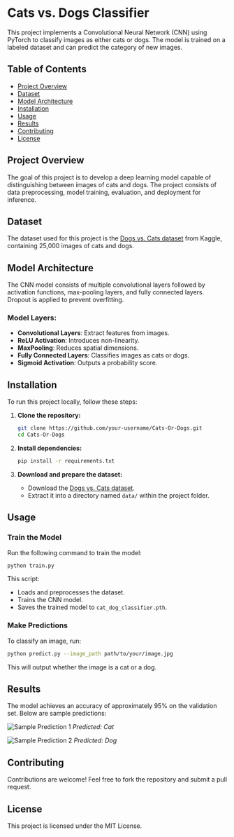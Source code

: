 # Cats vs. Dogs Classifier

This project implements a Convolutional Neural Network (CNN) using PyTorch to classify images as either cats or dogs. The model is trained on a labeled dataset and can predict the category of new images.

## Table of Contents
- [Project Overview](#project-overview)
- [Dataset](#dataset)
- [Model Architecture](#model-architecture)
- [Installation](#installation)
- [Usage](#usage)
- [Results](#results)
- [Contributing](#contributing)
- [License](#license)

## Project Overview
The goal of this project is to develop a deep learning model capable of distinguishing between images of cats and dogs. The project consists of data preprocessing, model training, evaluation, and deployment for inference.

## Dataset
The dataset used for this project is the [Dogs vs. Cats dataset](https://www.kaggle.com/c/dogs-vs-cats/data) from Kaggle, containing 25,000 images of cats and dogs.

## Model Architecture
The CNN model consists of multiple convolutional layers followed by activation functions, max-pooling layers, and fully connected layers. Dropout is applied to prevent overfitting.

### Model Layers:
- **Convolutional Layers**: Extract features from images.
- **ReLU Activation**: Introduces non-linearity.
- **MaxPooling**: Reduces spatial dimensions.
- **Fully Connected Layers**: Classifies images as cats or dogs.
- **Sigmoid Activation**: Outputs a probability score.

## Installation
To run this project locally, follow these steps:

1. **Clone the repository:**
   ```bash
   git clone https://github.com/your-username/Cats-Or-Dogs.git
   cd Cats-Or-Dogs
   ```

2. **Install dependencies:**
   ```bash
   pip install -r requirements.txt
   ```

3. **Download and prepare the dataset:**
   - Download the [Dogs vs. Cats dataset](https://www.kaggle.com/c/dogs-vs-cats/data).
   - Extract it into a directory named `data/` within the project folder.

## Usage

### Train the Model
Run the following command to train the model:
```bash
python train.py
```

This script:
- Loads and preprocesses the dataset.
- Trains the CNN model.
- Saves the trained model to `cat_dog_classifier.pth`.

### Make Predictions
To classify an image, run:
```bash
python predict.py --image_path path/to/your/image.jpg
```
This will output whether the image is a cat or a dog.

## Results
The model achieves an accuracy of approximately 95% on the validation set. Below are sample predictions:

![Sample Prediction 1](results/sample1.jpg)
*Predicted: Cat*

![Sample Prediction 2](results/sample2.jpg)
*Predicted: Dog*

## Contributing
Contributions are welcome! Feel free to fork the repository and submit a pull request.

## License
This project is licensed under the MIT License.
